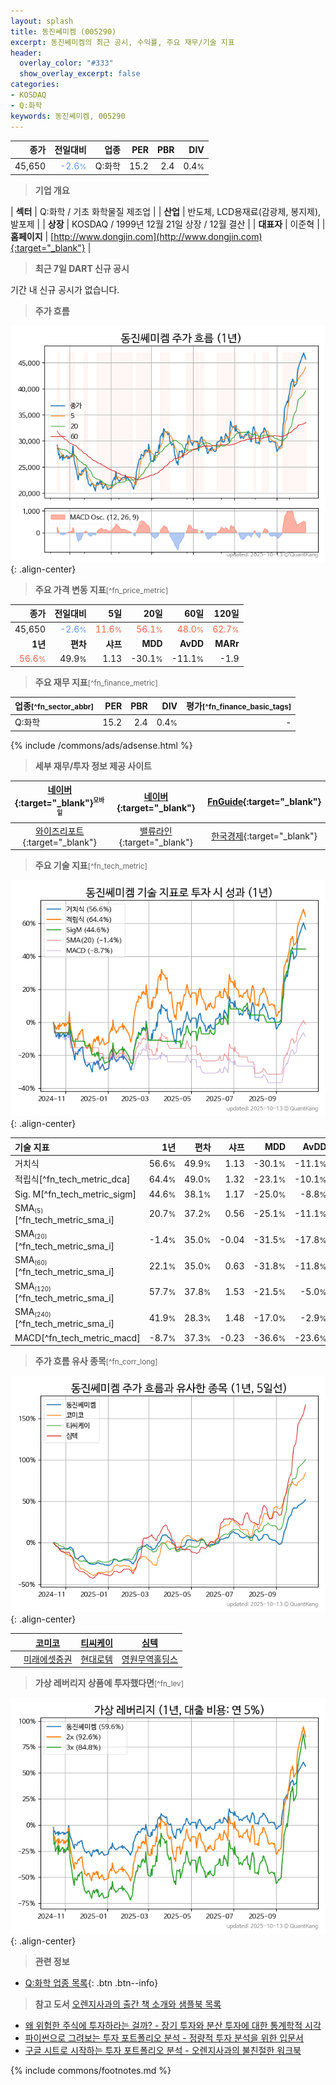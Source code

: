 ```yaml
---
layout: splash
title: 동진쎄미켐 (005290)
excerpt: 동진쎄미켐의 최근 공시, 수익률, 주요 재무/기술 지표
header:
  overlay_color: "#333"
  show_overlay_excerpt: false
categories:
- KOSDAQ
- Q:화학
keywords: 동진쎄미켐, 005290
---
```


| **종가** | **전일대비** | **업종** | **PER** | **PBR** | **DIV** |
| -------: | -----------: | -------: | ------: | ------: | ------: |
| 45,650 | <span style="color: cornflowerblue">-2.6<small>%</small></span> | Q:화학 | 15.2 | 2.4 | 0.4<small>%</small> |

<!-- more -->


> **기업 개요**<a id="company"></a>

| <span style="white-space:nowrap;">**섹터**</span> | Q:화학 / 기초 화학물질 제조업 |
| <span style="white-space:nowrap;">**산업**</span> | 반도체, LCD용재료(감광제, 봉지제), 발포제 |
| <span style="white-space:nowrap;">**상장**</span> | KOSDAQ / 1999년 12월 21일 상장 / 12월 결산 |
| <span style="white-space:nowrap;">**대표자**</span> | 이준혁 |
| <span style="white-space:nowrap;">**홈페이지**</span> | [http://www.dongjin.com](http://www.dongjin.com){:target="_blank"} |


> **최근 7일 DART 신규 공시**<a id="dart"></a>

기간 내 신규 공시가 없습니다.


> **주가 흐름**<a id="price"></a>

![005290](/stock/images/005290.png){: .align-center}


> **주요 가격 변동 지표**<small>[^fn_price_metric]</small>

| **종가** | **전일대비** | **5일** | **20일** | **60일** | **120일** |
| -------: | -----------: | ------: | -------: | -------: | --------: |
| 45,650 | <span style="color: cornflowerblue">-2.6<small>%</small></span> | <span style="color: tomato">11.6<small>%</small></span> | <span style="color: tomato">56.1<small>%</small></span> | <span style="color: tomato">48.0<small>%</small></span> | <span style="color: tomato">62.7<small>%</small></span> |
| **1년** | **편차** | **샤프** | **MDD** | **AvDD** | **MARr** |
| <span style="color: tomato">56.6<small>%</small></span> | 49.9<small>%</small> | 1.13 | -30.1<small>%</small> | -11.1<small>%</small> | -1.9 |


> **주요 재무 지표**<small>[^fn_finance_metric]</small>

| **업종**<small>[^fn_sector_abbr]</small> | **PER** | **PBR** | **DIV** | **평가**<small>[^fn_finance_basic_tags]</small> |
| :--------------------------------------- | ------: | ------: | ------: | ----------------------------------------------: |
| Q:화학 | 15.2 | 2.4 | 0.4<small>%</small> | - |



{% include /commons/ads/adsense.html %}

> **세부 재무/투자 정보 제공 사이트**

| [네이버](https://m.stock.naver.com/domestic/stock/005290/finance/summary){:target="_blank"}<sup><small>모바일</small></sup> | [네이버](https://finance.naver.com/item/coinfo.naver?code=005290){:target="_blank"} | [FnGuide](https://comp.fnguide.com/SVO2/ASP/SVD_Invest.asp?gicode=A005290&MenuYn=Y){:target="_blank"} |
| :---: | :---: | :---: |
| [와이즈리포트](https://comp.wisereport.co.kr/company/c1040001.aspx?cmp_cd=005290){:target="_blank"} | [밸류라인](https://www.valueline.co.kr/finance/summary/005290){:target="_blank"} | [한국경제](https://markets.hankyung.com/stock/005290/financial-summary){:target="_blank"} |


> **주요 기술 지표**<small>[^fn_tech_metric]</small>


![005290](/stock/images/005290_tech.png){: .align-center}

| **기술 지표** | **1년** | **편차** | **샤프** | **MDD** | **AvDD** |
| :------------ | ------: | -----------: | -------: | ------: | -------: |
| 거치식 | 56.6<small>%</small> | 49.9<small>%</small> | 1.13 | -30.1<small>%</small> | -11.1<small>%</small> |
| 적립식[^fn_tech_metric_dca] | 64.4<small>%</small> | 49.0<small>%</small> | 1.32 | -23.1<small>%</small> | -10.1<small>%</small> |
| Sig. M[^fn_tech_metric_sigm] | 44.6<small>%</small> | 38.1<small>%</small> | 1.17 | -25.0<small>%</small> | -8.8<small>%</small> |
| SMA<small><sub>(5)</sub></small>[^fn_tech_metric_sma_i] | 20.7<small>%</small> | 37.2<small>%</small> | 0.56 | -25.1<small>%</small> | -11.1<small>%</small> |
| SMA<small><sub>(20)</sub></small>[^fn_tech_metric_sma_i] | -1.4<small>%</small> | 35.0<small>%</small> | -0.04 | -31.5<small>%</small> | -17.8<small>%</small> |
| SMA<small><sub>(60)</sub></small>[^fn_tech_metric_sma_i] | 22.1<small>%</small> | 35.0<small>%</small> | 0.63 | -31.8<small>%</small> | -11.8<small>%</small> |
| SMA<small><sub>(120)</sub></small>[^fn_tech_metric_sma_i] | 57.7<small>%</small> | 37.8<small>%</small> | 1.53 | -21.5<small>%</small> | -5.0<small>%</small> |
| SMA<small><sub>(240)</sub></small>[^fn_tech_metric_sma_i] | 41.9<small>%</small> | 28.3<small>%</small> | 1.48 | -17.0<small>%</small> | -2.9<small>%</small> |
| MACD[^fn_tech_metric_macd] | -8.7<small>%</small> | 37.3<small>%</small> | -0.23 | -36.6<small>%</small> | -23.6<small>%</small> |


> **주가 흐름 유사 종목**<a id="corr"></a><small>[^fn_corr_long]</small>

![005290](/stock/images/005290_corr.png){: .align-center}

|       | [코미코](/183300/) | [티씨케이](/064760/) | [심텍](/222800/) |
| :---: | :------------------------------------: | :------------------------------------: | :------------------------------------: |
|       | [미래에셋증권](/006800/) | [현대로템](/064350/) | [영원무역홀딩스](/009970/) |


> **가상 레버리지 상품에 투자했다면**<a id="2x"></a><small>[^fn_lev]</small>

![005290](/stock/images/005290_2x.png){: .align-center}


> **관련 정보**

- [Q:화학 업종 목록](/stats/sector/kosdaq_업종_화학_종목/){: .btn .btn--info}

> **참고 도서** [오렌지사과의 출간 책 소개와 샘플북 목록](https://kongdori.tistory.com/691)

- [왜 위험한 주식에 투자하라는 걸까? - 장기 투자와 분산 투자에 대한 통계학적 시각](https://kongdori.tistory.com/421)
- [파이썬으로 그려보는 투자 포트폴리오 분석  - 정량적 투자 분석을 위한 입문서](https://kongdori.tistory.com/643)
- [구글 시트로 시작하는 투자 포트폴리오 분석 - 오렌지사과의 불친절한 워크북](https://kongdori.tistory.com/449)


{% include commons/footnotes.md %}